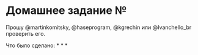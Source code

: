 # Домашнее задание №

Прошу @martinkomitsky, @haseprogram, @kgrechin или @Ivanchello_br проверить его.

Что было сделано:
*
*
*